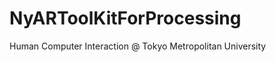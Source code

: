 NyARToolKitForProcessing
========================
Human Computer Interaction @ Tokyo Metropolitan University